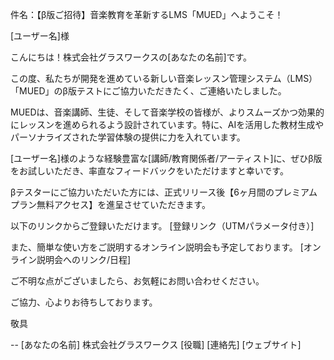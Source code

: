 件名：【β版ご招待】音楽教育を革新するLMS「MUED」へようこそ！

[ユーザー名]様

こんにちは！株式会社グラスワークスの[あなたの名前]です。

この度、私たちが開発を進めている新しい音楽レッスン管理システム（LMS）「MUED」のβ版テストにご協力いただきたく、ご連絡いたしました。

MUEDは、音楽講師、生徒、そして音楽学校の皆様が、よりスムーズかつ効果的にレッスンを進められるよう設計されています。特に、AIを活用した教材生成やパーソナライズされた学習体験の提供に力を入れています。

[ユーザー名]様のような経験豊富な[講師/教育関係者/アーティスト]に、ぜひβ版をお試しいただき、率直なフィードバックをいただけますと幸いです。

βテスターにご協力いただいた方には、正式リリース後【6ヶ月間のプレミアムプラン無料アクセス】を進呈させていただきます。

以下のリンクからご登録いただけます。
[登録リンク（UTMパラメータ付き）]

また、簡単な使い方をご説明するオンライン説明会も予定しております。
[オンライン説明会へのリンク/日程]

ご不明な点がございましたら、お気軽にお問い合わせください。

ご協力、心よりお待ちしております。

敬具

--
[あなたの名前]
株式会社グラスワークス
[役職]
[連絡先]
[ウェブサイト] 